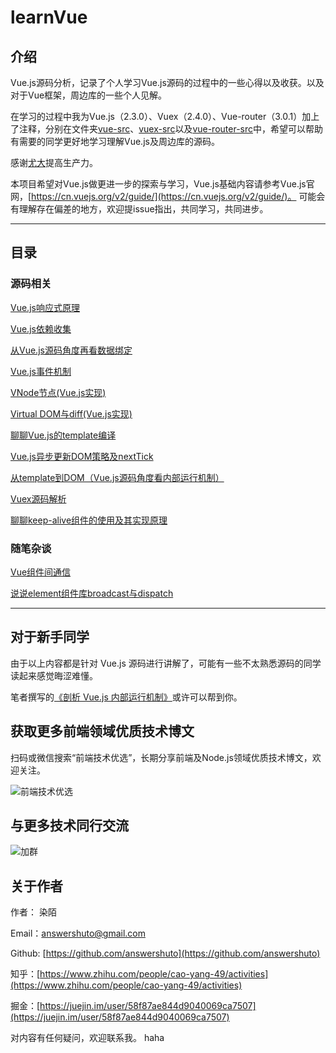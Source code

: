 # learnVue

## 介绍

Vue.js源码分析，记录了个人学习Vue.js源码的过程中的一些心得以及收获。以及对于Vue框架，周边库的一些个人见解。

在学习的过程中我为Vue.js（2.3.0）、Vuex（2.4.0）、Vue-router（3.0.1）加上了注释，分别在文件夹[vue-src](./vue-src)、[vuex-src](./vuex-src)以及[vue-router-src](./vue-router-src)中，希望可以帮助有需要的同学更好地学习理解Vue.js及周边库的源码。

感谢[尤大](https://github.com/yyx990803)提高生产力。

本项目希望对Vue.js做更进一步的探索与学习，Vue.js基础内容请参考Vue.js官网，[https://cn.vuejs.org/v2/guide/](https://cn.vuejs.org/v2/guide/)。
可能会有理解存在偏差的地方，欢迎提issue指出，共同学习，共同进步。

---

## 目录

### 源码相关

[Vue.js响应式原理](./docs/响应式原理.MarkDown)

[Vue.js依赖收集](./docs/依赖收集.MarkDown)

[从Vue.js源码角度再看数据绑定](./docs/从源码角度再看数据绑定.MarkDown)

[Vue.js事件机制](./docs/Vue事件机制.MarkDown)

[VNode节点(Vue.js实现)](./docs/VNode节点.MarkDown)

[Virtual DOM与diff(Vue.js实现)](./docs/VirtualDOM与diff(Vue实现).MarkDown)

[聊聊Vue.js的template编译](./docs/聊聊Vue的template编译.MarkDown)

[Vue.js异步更新DOM策略及nextTick](./docs/Vue.js异步更新DOM策略及nextTick.MarkDown)

[从template到DOM（Vue.js源码角度看内部运行机制）](./docs/从template到DOM(Vue.js源码角度看内部运行机制).MarkDown)

[Vuex源码解析](./docs/Vuex源码解析.MarkDown)

[聊聊keep-alive组件的使用及其实现原理](./docs/聊聊keep-alive组件的使用及其实现原理.MarkDown)

### 随笔杂谈

[Vue组件间通信](./docs/Vue组件间通信.MarkDown)

[说说element组件库broadcast与dispatch](./docs/说说element组件库broadcast与dispatch.MarkDown)

---

## 对于新手同学

由于以上内容都是针对 Vue.js 源码进行讲解了，可能有一些不太熟悉源码的同学读起来感觉晦涩难懂。

笔者撰写的[《剖析 Vue.js 内部运行机制》](https://juejin.im/book/5a36661851882538e2259c0f)或许可以帮到你。

## 获取更多前端领域优质技术博文

扫码或微信搜索“前端技术优选”，长期分享前端及Node.js领域优质技术博文，欢迎关注。

![前端技术优选](./images/youxuan2.jpg)

## 与更多技术同行交流

![加群](./images/youxuan.png)

## 关于作者

作者： 染陌

Email：answershuto@gmail.com

Github: [https://github.com/answershuto](https://github.com/answershuto)

知乎：[https://www.zhihu.com/people/cao-yang-49/activities](https://www.zhihu.com/people/cao-yang-49/activities)

掘金：[https://juejin.im/user/58f87ae844d9040069ca7507](https://juejin.im/user/58f87ae844d9040069ca7507)

对内容有任何疑问，欢迎联系我。
haha